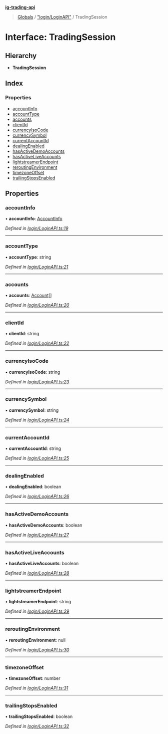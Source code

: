 **[ig-trading-api](../README.md)**

> [Globals](../globals.md) / ["login/LoginAPI"](../modules/_login_loginapi_.md) / TradingSession

# Interface: TradingSession

## Hierarchy

* **TradingSession**

## Index

### Properties

* [accountInfo](_login_loginapi_.tradingsession.md#accountinfo)
* [accountType](_login_loginapi_.tradingsession.md#accounttype)
* [accounts](_login_loginapi_.tradingsession.md#accounts)
* [clientId](_login_loginapi_.tradingsession.md#clientid)
* [currencyIsoCode](_login_loginapi_.tradingsession.md#currencyisocode)
* [currencySymbol](_login_loginapi_.tradingsession.md#currencysymbol)
* [currentAccountId](_login_loginapi_.tradingsession.md#currentaccountid)
* [dealingEnabled](_login_loginapi_.tradingsession.md#dealingenabled)
* [hasActiveDemoAccounts](_login_loginapi_.tradingsession.md#hasactivedemoaccounts)
* [hasActiveLiveAccounts](_login_loginapi_.tradingsession.md#hasactiveliveaccounts)
* [lightstreamerEndpoint](_login_loginapi_.tradingsession.md#lightstreamerendpoint)
* [reroutingEnvironment](_login_loginapi_.tradingsession.md#reroutingenvironment)
* [timezoneOffset](_login_loginapi_.tradingsession.md#timezoneoffset)
* [trailingStopsEnabled](_login_loginapi_.tradingsession.md#trailingstopsenabled)

## Properties

### accountInfo

•  **accountInfo**: [AccountInfo](_login_loginapi_.accountinfo.md)

*Defined in [login/LoginAPI.ts:19](https://github.com/bennycode/ig-trading-api/blob/6ef211b/src/login/LoginAPI.ts#L19)*

___

### accountType

•  **accountType**: string

*Defined in [login/LoginAPI.ts:21](https://github.com/bennycode/ig-trading-api/blob/6ef211b/src/login/LoginAPI.ts#L21)*

___

### accounts

•  **accounts**: [Account](_login_loginapi_.account.md)[]

*Defined in [login/LoginAPI.ts:20](https://github.com/bennycode/ig-trading-api/blob/6ef211b/src/login/LoginAPI.ts#L20)*

___

### clientId

•  **clientId**: string

*Defined in [login/LoginAPI.ts:22](https://github.com/bennycode/ig-trading-api/blob/6ef211b/src/login/LoginAPI.ts#L22)*

___

### currencyIsoCode

•  **currencyIsoCode**: string

*Defined in [login/LoginAPI.ts:23](https://github.com/bennycode/ig-trading-api/blob/6ef211b/src/login/LoginAPI.ts#L23)*

___

### currencySymbol

•  **currencySymbol**: string

*Defined in [login/LoginAPI.ts:24](https://github.com/bennycode/ig-trading-api/blob/6ef211b/src/login/LoginAPI.ts#L24)*

___

### currentAccountId

•  **currentAccountId**: string

*Defined in [login/LoginAPI.ts:25](https://github.com/bennycode/ig-trading-api/blob/6ef211b/src/login/LoginAPI.ts#L25)*

___

### dealingEnabled

•  **dealingEnabled**: boolean

*Defined in [login/LoginAPI.ts:26](https://github.com/bennycode/ig-trading-api/blob/6ef211b/src/login/LoginAPI.ts#L26)*

___

### hasActiveDemoAccounts

•  **hasActiveDemoAccounts**: boolean

*Defined in [login/LoginAPI.ts:27](https://github.com/bennycode/ig-trading-api/blob/6ef211b/src/login/LoginAPI.ts#L27)*

___

### hasActiveLiveAccounts

•  **hasActiveLiveAccounts**: boolean

*Defined in [login/LoginAPI.ts:28](https://github.com/bennycode/ig-trading-api/blob/6ef211b/src/login/LoginAPI.ts#L28)*

___

### lightstreamerEndpoint

•  **lightstreamerEndpoint**: string

*Defined in [login/LoginAPI.ts:29](https://github.com/bennycode/ig-trading-api/blob/6ef211b/src/login/LoginAPI.ts#L29)*

___

### reroutingEnvironment

•  **reroutingEnvironment**: null

*Defined in [login/LoginAPI.ts:30](https://github.com/bennycode/ig-trading-api/blob/6ef211b/src/login/LoginAPI.ts#L30)*

___

### timezoneOffset

•  **timezoneOffset**: number

*Defined in [login/LoginAPI.ts:31](https://github.com/bennycode/ig-trading-api/blob/6ef211b/src/login/LoginAPI.ts#L31)*

___

### trailingStopsEnabled

•  **trailingStopsEnabled**: boolean

*Defined in [login/LoginAPI.ts:32](https://github.com/bennycode/ig-trading-api/blob/6ef211b/src/login/LoginAPI.ts#L32)*
